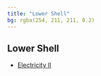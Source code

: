 ```yaml
---
title: "Lower Shell"
bg: rgba(254, 211, 211, 0.2)
---
```

## Lower Shell
* [Electricity II](electricity-2.html)
